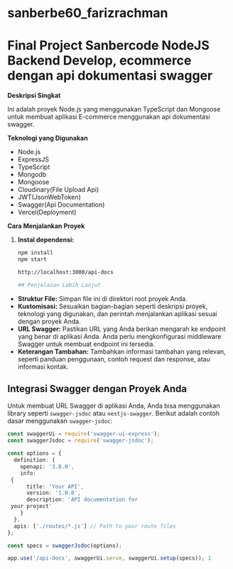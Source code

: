 # sanberbe60_farizrachman

# Final Project Sanbercode NodeJS Backend Develop, ecommerce dengan api dokumentasi swagger

**Deskripsi Singkat**

Ini adalah proyek Node.js yang menggunakan TypeScript dan Mongoose untuk membuat aplikasi E-commerce menggunakan api dokumentasi swagger.

**Teknologi yang Digunakan**

* Node.js
* ExpressJS
* TypeScript
* Mongodb
* Mongoose
* Cloudinary(File Upload Api)
* JWT(JsonWebToken)
* Swagger(Api Documentation)
* Vercel(Deployment)


**Cara Menjalankan Proyek**

1. **Instal dependensi:**
   ```bash
   npm install
   npm start

   http://localhost:3000/api-docs

   ## Penjelasan Lebih Lanjut

* **Struktur File:** Simpan file ini di direktori root proyek Anda.
* **Kustomisasi:** Sesuaikan bagian-bagian seperti deskripsi proyek, teknologi yang digunakan, dan perintah menjalankan aplikasi sesuai dengan proyek Anda.
* **URL Swagger:** Pastikan URL yang Anda berikan mengarah ke endpoint yang benar di aplikasi Anda. Anda perlu mengkonfigurasi middleware Swagger untuk membuat endpoint ini tersedia.
* **Keterangan Tambahan:** Tambahkan informasi tambahan yang relevan, seperti panduan penggunaan, contoh request dan response, atau informasi kontak.

## Integrasi Swagger dengan Proyek Anda

Untuk membuat URL Swagger di aplikasi Anda, Anda bisa menggunakan library seperti `swagger-jsdoc` atau `nestjs-swagger`. Berikut adalah contoh dasar menggunakan `swagger-jsdoc`:

```typescript
const swaggerUi = require('swagger-ui-express');
const swaggerJsdoc = require('swagger-jsdoc');

const options = {
  definition: {
    openapi: '3.0.0',
    info:  
 {
      title: 'Your API',
      version: '1.0.0',
      description: 'API documentation for  
 your project'
    }
  },
  apis: ['./routes/*.js'] // Path to your route files
};

const specs = swaggerJsdoc(options);

app.use('/api-docs', swaggerUi.serve, swaggerUi.setup(specs)); 1 